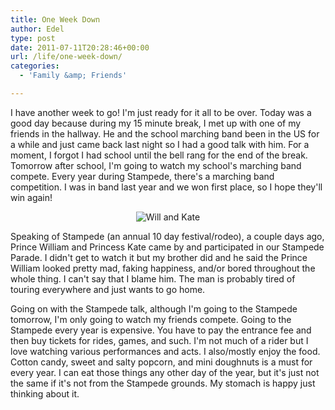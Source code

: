 ```yaml
---
title: One Week Down
author: Edel
type: post
date: 2011-07-11T20:28:46+00:00
url: /life/one-week-down/
categories:
  - 'Family &amp; Friends'

---
```

I have another week to go! I'm just ready for it all to be over. Today was a good day because during my 15 minute break, I met up with one of my friends in the hallway. He and the school marching band been in the US for a while and just came back last night so I had a good talk with him. For a moment, I forgot I had school until the bell rang for the end of the break. Tomorrow after school, I'm going to watch my school's marching band compete. Every year during Stampede, there's a marching band competition. I was in band last year and we won first place, so I hope they'll win again!

<div align="center">
  <img src="http://img696.imageshack.us/img696/822/59147869910547cb805d.jpg" alt="Will and Kate" />
</div>

Speaking of Stampede (an annual 10 day festival/rodeo), a couple days ago, Prince William and Princess Kate came by and participated in our Stampede Parade. I didn't get to watch it but my brother did and he said the Prince William looked pretty mad, faking happiness, and/or bored throughout the whole thing. I can't say that I blame him. The man is probably tired of touring everywhere and just wants to go home.

Going on with the Stampede talk, although I'm going to the Stampede tomorrow, I'm only going to watch my friends compete. Going to the Stampede every year is expensive. You have to pay the entrance fee and then buy tickets for rides, games, and such. I'm not much of a rider but I love watching various performances and acts. I also/mostly enjoy the food. Cotton candy, sweet and salty popcorn, and mini doughnuts is a must for every year. I can eat those things any other day of the year, but it's just not the same if it's not from the Stampede grounds. My stomach is happy just thinking about it.


